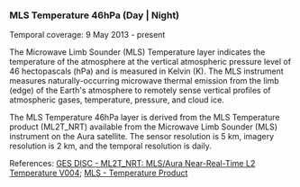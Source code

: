 ### MLS Temperature 46hPa (Day | Night)
Temporal coverage: 9 May 2013 - present

The Microwave Limb Sounder (MLS) Temperature layer indicates the temperature of the atmosphere at the vertical atmospheric pressure level of 46 hectopascals (hPa) and is measured in Kelvin (K). The MLS instrument measures naturally-occurring microwave thermal emission from the limb (edge) of the Earth's atmosphere to remotely sense vertical profiles of atmospheric gases, temperature, pressure, and cloud ice.

The MLS Temperature 46hPa layer is derived from the MLS Temperature product (ML2T_NRT) available from the Microwave Limb Sounder (MLS) instrument on the Aura satellite. The sensor resolution is 5 km, imagery resolution is 2 km, and the temporal resolution is daily.

References: [GES DISC - ML2T_NRT: MLS/Aura Near-Real-Time L2 Temperature V004](https://disc.gsfc.nasa.gov/datasets/ML2T_NRT_004/summary); [MLS - Temperature Product](https://mls.jpl.nasa.gov/products/temp_product.php)
